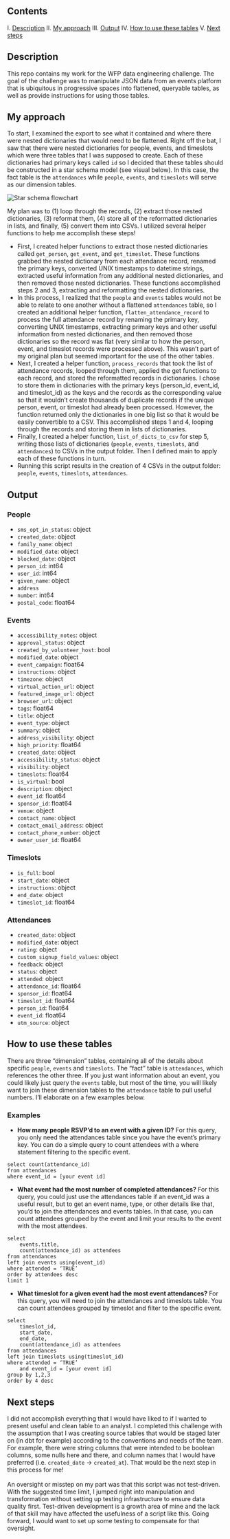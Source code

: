 ## Contents
I. [Description](#Description)
II. [My approach](#My-approach)
III. [Output](#Output)
IV. [How to use these tables](#How-to-use-these-tables)
V. [Next steps](#Next-steps)

## Description
This repo contains my work for the WFP data engineering challenge. The goal of the challenge was to manipulate JSON data from an events platform that is ubiquitous in progressive spaces into flattened, queryable tables, as well as provide instructions for using those tables.

## My approach
To start, I examined the export to see what it contained and where there were nested dictionaries that would need to be flattened. Right off the bat, I saw that there were nested dictionaries for people, events, and timeslots which were three tables that I was supposed to create. Each of these dictionaries had primary keys called `id` so I decided that these tables should be constructed in a star schema model (see visual below). In this case, the fact table is the `attendances` while `people`, `events`, and `timeslots` will serve as our dimension tables. <br />

![Star schema flowchart](https://assets.website-files.com/5e6f9b297ef3941db2593ba1/614df58a1f10f92b88f95709_Screenshot%202021-09-24%20at%2017.46.51.png)
 <br />

My plan was to (1) loop through the records, (2) extract those nested dictionaries, (3) reformat them, (4) store all of the reformatted dictionaries in lists, and finally, (5) convert them into CSVs. I utilized several helper functions to help me accomplish these steps!
- First, I created helper functions to extract those nested dictionaries called `get_person`, `get_event`, and `get_timeslot`. These functions grabbed the nested dictionary from each attendance record, renamed the primary keys, converted UNIX timestamps to datetime strings, extracted useful information from any additional nested dictionaries, and then removed those nested dictionaries. These functions accomplished steps 2 and 3, extracting and reformatting the nested dictionaries.
- In this process, I realized that the `people` and `events` tables would not be able to relate to one another without a flattened `attendances` table, so I created an additional helper function, `flatten_attendance_record` to process the full attendance record by renaming the primary key, converting UNIX timestamps, extracting primary keys and other useful information from nested dictionaries, and then removed those dictionaries so the record was flat (very similar to how the person, event, and timeslot records were processed above). This wasn’t part of my original plan but seemed important for the use of the other tables.
- Next, I created a helper function, `process_records` that took the list of attendance records, looped through them, applied the get functions to each record, and stored the reformatted records in dictionaries. I chose to store them in dictionaries with the primary keys (person_id, event_id, and timeslot_id) as the keys and the records as the corresponding value so that it wouldn’t create thousands of duplicate records if the unique person, event, or timeslot had already been processed. However, the function returned only the dictionaries in one big list so that it would be easily convertible to a CSV. This accomplished steps 1 and 4, looping through the records and storing them in lists of dictionaries.
- Finally, I created a helper function, `list_of_dicts_to_csv` for step 5, writing those lists of dictionaries (`people`, `events`, `timeslots`, and `attendances`) to CSVs in the output folder. Then I defined main to apply each of these functions in turn.
- Running this script results in the creation of 4 CSVs in the output folder: `people`, `events`, `timeslots`, `attendances`.

## Output
### People
- `sms_opt_in_status`: object
- `created_date`: object
- `family_name`: object
- `modified_date`: object
- `blocked_date`: object
- `person_id`: int64
- `user_id`: int64
- `given_name`: object
- `address`
- `number`: int64
- `postal_code`: float64

### Events 
- `accessibility_notes`: object
- `approval_status`: object
- `created_by_volunteer_host`: bool
- `modified_date`: object
- `event_campaign`: float64
- `instructions`: object
- `timezone`: object
- `virtual_action_url`: object
- `featured_image_url`: object
- `browser_url`: object
- `tags`: float64
- `title`: object
- `event_type`: object
- `summary`: object
- `address_visibility`: object
- `high_priority`: float64
- `created_date`: object
- `accessibility_status`: object
- `visibility`: object
- `timeslots`: float64
- `is_virtual`: bool
- `description`: object
- `event_id`: float64
- `sponsor_id`: float64
- `venue`: object
- `contact_name`: object
- `contact_email_address`: object
- `contact_phone_number`: object
- `owner_user_id`: float64

### Timeslots
- `is_full`: bool
- `start_date`: object
- `instructions`: object
- `end_date`: object
- `timeslot_id`: float64

### Attendances
- `created_date`: object
- `modified_date`: object
- `rating`: object
- `custom_signup_field_values`: object
- `feedback`: object
- `status`: object
- `attended`: object
- `attendance_id`: float64
- `sponsor_id`: float64
- `timeslot_id`: float64
- `person_id`: float64
- `event_id`: float64
- `utm_source`: object

## How to use these tables
There are three “dimension” tables, containing all of the details about specific `people`, `events` and `timeslots`. The “fact” table is `attendances`, which references the other three. If you just want information about an event, you could likely just query the `events` table, but most of the time, you will likely want to join these dimension tables to the `attendance` table to pull useful numbers. I’ll elaborate on a few examples below. 
### Examples
- **How many people RSVP’d to an event with a given ID?** For this query, you only need the attendances table since you have the event’s primary key. You can do a simple query to count attendees with a where statement filtering to the specific event. 
```
select count(attendance_id) 
from attendances 
where event_id = [your event id]
```
- **What event had the most number of completed attendances?** For this query, you could just use the attendances table if an event_id was a useful result, but to get an event name, type, or other details like that, you’d to join the attendances and events tables. In that case, you can count attendees grouped by the event and limit your results to the event with the most attendees. 
```
select 
    events.title, 
    count(attendance_id) as attendees 
from attendances 
left join events using(event_id) 
where attended = ‘TRUE’ 
order by attendees desc 
limit 1
```
- **What timeslot for a given event had the most event attendances?** For this query, you will need to join the attendances and timeslots table. You can count attendees grouped by timeslot and filter to the specific event.
```
select 
    timeslot_id, 
    start_date, 
    end_date, 
    count(attendance_id) as attendees 
from attendances 
left join timeslots using(timeslot_id) 
where attended = ‘TRUE’ 
    and event_id = [your event id]
group by 1,2,3
order by 4 desc
```
## Next steps
I did not accomplish everything that I would have liked to if I wanted to present useful and clean table to an analyst. I completed this challenge with the assumption that I was creating source tables that would be staged later on (in dbt for example) according to the conventions and needs of the team. For example, there were string columns that were intended to be boolean columns, some nulls here and there, and column names that I would have preferred (i.e. `created_date` → `created_at`). That would be the next step in this process for me!<br /><br />
An oversight or misstep on my part was that this script was not test-driven. With the suggested time limit, I jumped right into manipulation and transformation without setting up testing infrastructure to ensure data quality first. Test-driven development is a growth area of mine and the lack of that skill may have affected the usefulness of a script like this. Going forward, I would want to set up some testing to compensate for that oversight.
						
						 					
				
			
		

